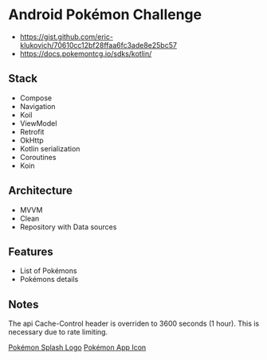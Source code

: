 # Android Pokémon Challenge

- https://gist.github.com/eric-klukovich/70610cc12bf28ffaa6fc3ade8e25bc57
- https://docs.pokemontcg.io/sdks/kotlin/

## Stack

- Compose
- Navigation
- Koil
- ViewModel
- Retrofit
- OkHttp
- Kotlin serialization
- Coroutines
- Koin

## Architecture

- MVVM
- Clean
- Repository with Data sources

## Features

- List of Pokémons
- Pokémons details

## Notes

The api Cache-Control header is overriden to 3600 seconds (1 hour). This is necessary due to rate
limiting.

[Pokémon Splash Logo](https://logowik.com/pokemon-logo-vector-31925.html)
[Pokémon App Icon](https://upload.wikimedia.org/wikipedia/commons/5/53/Pok%C3%A9_Ball_icon.svg)